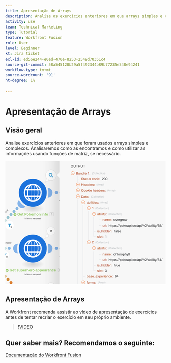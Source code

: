 ```yaml
---
title: Apresentação de Arrays
description: Analise os exercícios anteriores em que arrays simples e complexos eram usados em [!DNL Adobe Workfront Fusion].
activity: use
team: Technical Marketing
type: Tutorial
feature: Workfront Fusion
role: User
level: Beginner
kt: Jira ticket
exl-id: ed56e244-e0ed-470e-8253-2549d70351c4
source-git-commit: 58a545120b29a5f492344b89b77235e548e94241
workflow-type: tm+mt
source-wordcount: '91'
ht-degree: 1%

---
```


# Apresentação de Arrays

## Visão geral

Analise exercícios anteriores em que foram usados arrays simples e complexos. Analisaremos como as encontramos e como utilizar as informações usando funções de matriz, se necessário.

![Uma imagem de um cenário de Fusão](assets/final-functional-bits-and-bobs-1.png)

## Apresentação de Arrays

A Workfront recomenda assistir ao vídeo de apresentação de exercícios antes de tentar recriar o exercício em seu próprio ambiente.

>[!VIDEO](https://video.tv.adobe.com/v/335299/?quality=12)


## Quer saber mais? Recomendamos o seguinte:

[Documentação do Workfront Fusion](https://experienceleague.adobe.com/docs/workfront/using/adobe-workfront-fusion/workfront-fusion-2.html?lang=en)
